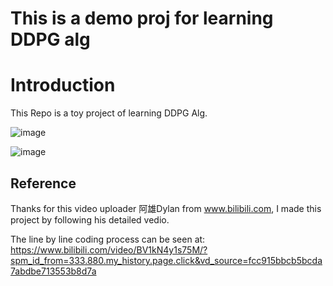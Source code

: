 # This is a demo proj for learning DDPG alg

# Introduction
This Repo is a toy project of learning DDPG Alg.

![image](/home/GaoZiteng/Gzt_XP/Projects/DDPG_Learn_Proj/DDPG_Pesudocode_from_openai.svg "DDPG_Pesudocode_from_openai")

![image](/home/GaoZiteng/Gzt_XP/Projects/DDPG_Learn_Proj/img.png "Testing DDPG")

## Reference
Thanks for this video uploader 阿雄Dylan from www.bilibili.com, I made this project by following his detailed vedio.

The line by line coding process can be seen at: https://www.bilibili.com/video/BV1kN4y1s75M/?spm_id_from=333.880.my_history.page.click&vd_source=fcc915bbcb5bcda7abdbe713553b8d7a